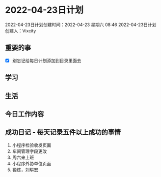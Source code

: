 # 2022-04-23日计划

2022-04-23日计划创建时间：2022-04-23 星期六  08:46
2022-04-23日计划创建人：Vixcity

## 重要的事
- [x] 别忘记给每日计划添加到目录里面去

## 学习

## 生活

## 今日工作内容

## 成功日记 - 每天记录五件以上成功的事情
1. 小程序检验收发页面
2. 车间管理字段更改
3. 周六来上班
4. 小程序外协单位页面
5. 锻炼，刘畊宏